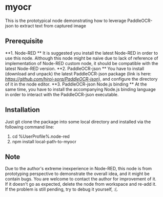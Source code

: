 # myocr
This is the prototypical node demonstrating how to leverage PaddleOCR-json to extract text from captured image

## Prerequisite
**1. Node-RED **
It is suggested you install the latest Node-RED in order to use this node. Although this node might be naive due to lack of reference of implementation of Node-RED custom node, it should be compatible with the latest Node-RED version.
**2. PaddleOCR-json **
You have to install (download and unpack) the latest PaddleOCR-json package (link is here: *https://github.com/hiroi-sora/PaddleOCR-json*), and configure the directory of it in the node editor.
**3. PaddleOCR-json Node.js binding **
At the same time, you have to install the accompanying Node.js binding language in order to interact with the PaddleOCR-json executable.

## Installation
Just git clone the package into some local directory and installed via the following command line:
1. cd %UserProfile%\.node-red
2. npm install local-path-to-myocr


## Note
Due to the author's extreme inexperience in Node-RED, this node is from prototyping perspective to demonstrate the overall idea, and it might be contain bugs. You are welcome to contact the author for improvement of it.
If it doesn't go as expected, delete the node from workspace and re-add it. If the problem is still pending, try to debug it yourself, :(.
